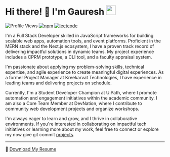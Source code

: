 # Hi there! 👋 I'm Gauresh <img src="https://media.giphy.com/media/WUlplcMpOCEmTGBtBW/giphy.gif" width="30">

![Profile Views](https://komarev.com/ghpvc/?username=gaureshpai)
[![npm](https://img.shields.io/badge/NPM-gaureshpai-red?logo=npm)](https://www.npmjs.com/~gaureshpai)
[![leetcode](https://img.shields.io/badge/LeetCode-gaureshpai-yellow?logo=leetcode)](https://leetcode.com/u/gaureshpai)

I'm a Full Stack Developer skilled in JavaScript frameworks for building scalable web apps, automation tools, and event platforms. Proficient in the MERN stack and the Next.js ecosystem, I have a proven track record of delivering impactful solutions in dynamic teams. My project experience includes a CPRM prototype, a CLI tool, and a faculty appraisal system.

I'm passionate about applying my problem-solving skills, technical expertise, and agile experience to create meaningful digital experiences. As a former Project Manager at Kreekarvat Technologies, I have experience in leading teams and delivering projects on schedule.

Currently, I'm a Student Developer Champion at UiPath, where I promote automation and engagement initiatives within the academic community. I am also a Core Team Member at DevNation, where I contribute to community web development projects and organize workshops.

I'm always eager to learn and grow, and I thrive in collaborative environments. If you're interested in collaborating on impactful tech initiatives or learning more about my work, feel free to connect or explore my now give git commit [projects](https://github.com/gaureshpai?tab=repositories).

---

📄 [Download My Resume](https://github.com/gaureshpai/gaureshpai/raw/main/Gauresh_G_Pai_Full_Stack.pdf)